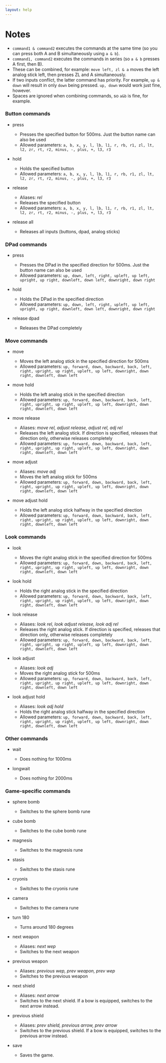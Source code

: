 ```yaml
---
layout: help
---
```


# Notes
* `command1 & command2` executes the commands at the same time (so you can press both A and B simultaneously using `a & b`).
* `command1, command2` executes the commands in series (so `a & b` presses A first, then B).
* These can be combined, for example: `move left, zl & a` moves the left analog stick left, then presses ZL and A simultaneously.
* If two inputs conflict, the latter command has priority. For example, `up & down` will result in only `down` being pressed. `up, down` would work just fine, however.
* Spaces are ignored when combining commands, so `a&b` is fine, for example.

### Button commands
* press <parameter>
    * Presses the specified button for 500ms. Just the button name can also be used
    * Allowed parameters: `a, b, x, y, l, lb, l1, r, rb, r1, zl, lt, l2, zr, rt, r2, minus, -, plus, +, l3, r3`

* hold <parameter>
    * Holds the specified button
    * Allowed parameters: `a, b, x, y, l, lb, l1, r, rb, r1, zl, lt, l2, zr, rt, r2, minus, -, plus, +, l3, r3`

* release <parameter>
    * Aliases: *rel*
    * Releases the specified button
    * Allowed parameters: `a, b, x, y, l, lb, l1, r, rb, r1, zl, lt, l2, zr, rt, r2, minus, -, plus, +, l3, r3`

* release all
    * Releases all inputs (buttons, dpad, analog sticks)

### DPad commands
* press <parameter>
    * Presses the DPad in the specified direction for 500ms. Just the button name can also be used
    * Allowed parameters: `up, down, left, right, upleft, up left, upright, up right, downleft, down left, downright, down right`

* hold <parameter>
    * Holds the DPad in the specified direction
    * Allowed parameters: `up, down, left, right, upleft, up left, upright, up right, downleft, down left, downright, down right`

* release dpad
    * Releases the DPad completely

### Move commands
* move <parameter>
    * Moves the left analog stick in the specified direction for 500ms
    * Allowed parameters: `up, forward, down, backward, back, left, right, upright, up right, upleft, up left, downright, down right, downleft, down left`

* move hold <parameter>
    * Holds the left analog stick in the specified direction
    * Allowed parameters: `up, forward, down, backward, back, left, right, upright, up right, upleft, up left, downright, down right, downleft, down left`

* move release <parameter>
    * Aliases: *move rel, adjust release, adjust rel, adj rel*
    * Releases the left analog stick. If direction is specified, releases that direction only, otherwise releases completely
    * Allowed parameters: `up, forward, down, backward, back, left, right, upright, up right, upleft, up left, downright, down right, downleft, down left`

* move adjust <parameter>
    * Aliases: *move adj*
    * Moves the left analog stick for 500ms
    * Allowed parameters: `up, forward, down, backward, back, left, right, upright, up right, upleft, up left, downright, down right, downleft, down left`

* move adjust hold <parameter>
    * Holds the left analog stick halfway in the specified direction
    * Allowed parameters: `up, forward, down, backward, back, left, right, upright, up right, upleft, up left, downright, down right, downleft, down left`

### Look commands
* look <parameter>
    * Moves the right analog stick in the specified direction for 500ms
    * Allowed parameters: `up, forward, down, backward, back, left, right, upright, up right, upleft, up left, downright, down right, downleft, down left`

* look hold <parameter>
    * Holds the right analog stick in the specified direction
    * Allowed parameters: `up, forward, down, backward, back, left, right, upright, up right, upleft, up left, downright, down right, downleft, down left`

* look release <parameter>
    * Aliases: *look rel, look adjust release, look adj rel*
    * Releases the right analog stick. If direction is specified, releases that direction only, otherwise releases completely
    * Allowed parameters: `up, forward, down, backward, back, left, right, upright, up right, upleft, up left, downright, down right, downleft, down left`

* look adjust <parameter>
    * Aliases: *look adj*
    * Moves the right analog stick for 500ms
    * Allowed parameters: `up, forward, down, backward, back, left, right, upright, up right, upleft, up left, downright, down right, downleft, down left`

* look adjust hold <parameter>
    * Aliases: *look adj hold*
    * Holds the right analog stick halfway in the specified direction
    * Allowed parameters: `up, forward, down, backward, back, left, right, upright, up right, upleft, up left, downright, down right, downleft, down left`

### Other commands
* wait
    * Does nothing for 1000ms

* longwait
    * Does nothing for 2000ms

### Game-specific commands
* sphere bomb
    * Switches to the sphere bomb rune

* cube bomb
    * Switches to the cube bomb rune

* magnesis
    * Switches to the magnesis rune

* stasis
    * Switches to the stasis rune

* cryonis
    * Switches to the cryonis rune

* camera
    * Switches to the camera rune

* turn 180
    * Turns around 180 degrees

* next weapon
    * Aliases: *next wep*
    * Switches to the next weapon

* previous weapon
    * Aliases: *previous wep, prev weapon, prev wep*
    * Switches to the previous weapon

* next shield
    * Aliases: *next arrow*
    * Switches to the next shield. If a bow is equipped, switches to the next arrow instead.

* previous shield
    * Aliases: *prev shield, previous arrow, prev arrow*
    * Switches to the previous shield. If a bow is equipped, switches to the previous arrow instead.

* save
    * Saves the game.

